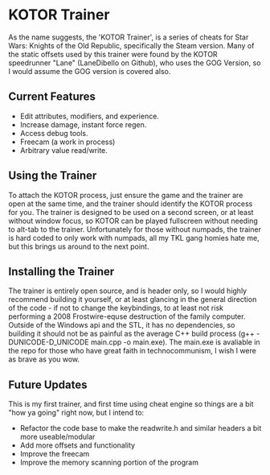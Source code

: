 # KOTOR Trainer

As the name suggests, the 'KOTOR Trainer', is a series of cheats for Star Wars: Knights of the Old Republic, specifically the Steam version. Many of the static offsets used by this trainer were found by the KOTOR
speedrunner "Lane" (LaneDibello on Github), who uses the GOG Version, so I would assume the GOG version is covered also.

## Current Features

* Edit attributes, modifiers, and experience.
* Increase damage, instant force regen.
* Access debug tools.
* Freecam (a work in process)
* Arbitrary value read/write.

## Using the Trainer

To attach the KOTOR process, just ensure the game and the trainer are open at the same time, and the trainer should identify the KOTOR process for you. The trainer is designed to be used on a second screen, or at
least without window focus, so KOTOR can be played fullscreen without needing to alt-tab to the trainer. Unfortunately for those without numpads, the trainer is hard coded to only work with numpads, all my TKL gang
homies hate me, but this brings us around to the next point.

## Installing the Trainer

The trainer is entirely open source, and is header only, so I would highly recommend building it yourself, or at least glancing in the general direction of the code - if not to change the keybindings, to at least
not risk performing a 2008 Frostwire-equse destruction of the family computer. Outside of the Windows api and the STL, it has no dependencies, so building it should not be as painful as the average C++ build
process (g++ -DUNICODE-D_UNICODE main.cpp -o main.exe). The main.exe is avaliable in the repo for those who have great faith in technocommunism, I wish I were as brave as you wow.

## Future Updates

This is my first trainer, and first time using cheat engine so things are a bit "how ya going" right now, but I intend to:
* Refactor the code base to make the readwrite.h and similar headers a bit more useable/modular
* Add more offsets and functionality
* Improve the freecam
* Improve the memory scanning portion of the program
